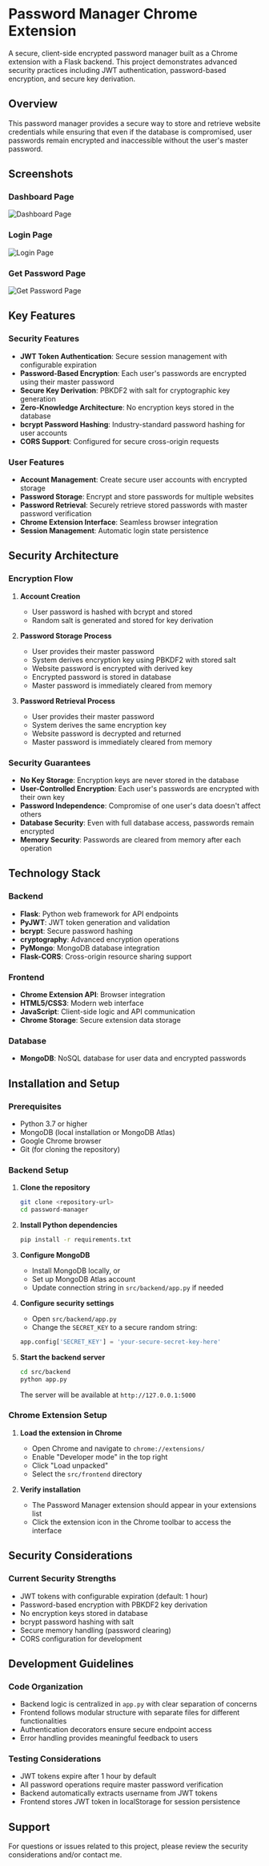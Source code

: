 # Password Manager Chrome Extension

A secure, client-side encrypted password manager built as a Chrome extension with a Flask backend. This project demonstrates advanced security practices including JWT authentication, password-based encryption, and secure key derivation.

## Overview

This password manager provides a secure way to store and retrieve website credentials while ensuring that even if the database is compromised, user passwords remain encrypted and inaccessible without the user's master password.

## Screenshots


### Dashboard Page
![Dashboard Page](src/frontend/public/dashboard.png)

### Login Page
![Login Page](src/frontend/public/login.png)

### Get Password Page
![Get Password Page](src/frontend/public/get.png)

## Key Features

### Security Features
- **JWT Token Authentication**: Secure session management with configurable expiration
- **Password-Based Encryption**: Each user's passwords are encrypted using their master password
- **Secure Key Derivation**: PBKDF2 with salt for cryptographic key generation
- **Zero-Knowledge Architecture**: No encryption keys stored in the database
- **bcrypt Password Hashing**: Industry-standard password hashing for user accounts
- **CORS Support**: Configured for secure cross-origin requests

### User Features
- **Account Management**: Create secure user accounts with encrypted storage
- **Password Storage**: Encrypt and store passwords for multiple websites
- **Password Retrieval**: Securely retrieve stored passwords with master password verification
- **Chrome Extension Interface**: Seamless browser integration
- **Session Management**: Automatic login state persistence

## Security Architecture

### Encryption Flow

1. **Account Creation**
   - User password is hashed with bcrypt and stored
   - Random salt is generated and stored for key derivation

2. **Password Storage Process**
   - User provides their master password
   - System derives encryption key using PBKDF2 with stored salt
   - Website password is encrypted with derived key
   - Encrypted password is stored in database
   - Master password is immediately cleared from memory

3. **Password Retrieval Process**
   - User provides their master password
   - System derives the same encryption key
   - Website password is decrypted and returned
   - Master password is immediately cleared from memory

### Security Guarantees

- **No Key Storage**: Encryption keys are never stored in the database
- **User-Controlled Encryption**: Each user's passwords are encrypted with their own key
- **Password Independence**: Compromise of one user's data doesn't affect others
- **Database Security**: Even with full database access, passwords remain encrypted
- **Memory Security**: Passwords are cleared from memory after each operation

## Technology Stack

### Backend
- **Flask**: Python web framework for API endpoints
- **PyJWT**: JWT token generation and validation
- **bcrypt**: Secure password hashing
- **cryptography**: Advanced encryption operations
- **PyMongo**: MongoDB database integration
- **Flask-CORS**: Cross-origin resource sharing support

### Frontend
- **Chrome Extension API**: Browser integration
- **HTML5/CSS3**: Modern web interface
- **JavaScript**: Client-side logic and API communication
- **Chrome Storage**: Secure extension data storage

### Database
- **MongoDB**: NoSQL database for user data and encrypted passwords

## Installation and Setup

### Prerequisites

- Python 3.7 or higher
- MongoDB (local installation or MongoDB Atlas)
- Google Chrome browser
- Git (for cloning the repository)

### Backend Setup

1. **Clone the repository**
   ```bash
   git clone <repository-url>
   cd password-manager
   ```

2. **Install Python dependencies**
   ```bash
   pip install -r requirements.txt
   ```

3. **Configure MongoDB**
   - Install MongoDB locally, or
   - Set up MongoDB Atlas account
   - Update connection string in `src/backend/app.py` if needed

4. **Configure security settings**
   - Open `src/backend/app.py`
   - Change the `SECRET_KEY` to a secure random string:
   ```python
   app.config['SECRET_KEY'] = 'your-secure-secret-key-here'
   ```

5. **Start the backend server**
   ```bash
   cd src/backend
   python app.py
   ```
   The server will be available at `http://127.0.0.1:5000`

### Chrome Extension Setup

1. **Load the extension in Chrome**
   - Open Chrome and navigate to `chrome://extensions/`
   - Enable "Developer mode" in the top right
   - Click "Load unpacked"
   - Select the `src/frontend` directory

2. **Verify installation**
   - The Password Manager extension should appear in your extensions list
   - Click the extension icon in the Chrome toolbar to access the interface

## Security Considerations

### Current Security Strengths
- JWT tokens with configurable expiration (default: 1 hour)
- Password-based encryption with PBKDF2 key derivation
- No encryption keys stored in database
- bcrypt password hashing with salt
- Secure memory handling (password clearing)
- CORS configuration for development

## Development Guidelines

### Code Organization
- Backend logic is centralized in `app.py` with clear separation of concerns
- Frontend follows modular structure with separate files for different functionalities
- Authentication decorators ensure secure endpoint access
- Error handling provides meaningful feedback to users

### Testing Considerations
- JWT tokens expire after 1 hour by default
- All password operations require master password verification
- Backend automatically extracts username from JWT tokens
- Frontend stores JWT token in localStorage for session persistence


## Support

For questions or issues related to this project, please review the security considerations and/or contact me. 